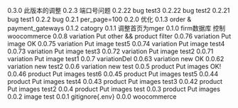 0.3.0 	此版本的调整
0.2.3 	端口号问题
0.2.22	bug test3 
0.2.22	bug test2 
0.2.21	bug test1 
0.2.2	bug
0.2.1	per_page=100
0.2.0	优化
0.1.3	order & payment_gateways
0.1.2	catogry
0.1.1	调整首页为mger
0.1.0	firm数据库 控制woocommerce
0.0.8	variation Put other && product filter
0.0.76	variation Put image OK
0.0.75	variation Put image test5
0.0.74	variation Put image test4
0.0.73	variation Put image test3
0.0.72	variation Put image test2
0.0.71	variation Put image test1
0.0.7	variationDel
0.0.63	variation new OK
0.0.62	variation new test2
0.0.6	variation new test
0.0.5	product Put images OK!
0.0.46	product Put images test6
0.0.45	product Put images test5
0.0.44	product Put images test4
0.0.43	product Put images test3
0.0.42	product Put images test2
0.0.4	product Put images test
0.0.3	product Put images
0.0.2 	image test
0.0.1 	gitignore{.env}
0.0.0 	woocommerce